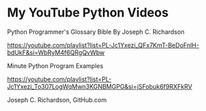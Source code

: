# My YouTube Python Videos

Python Programmer's Glossary Bible By Joseph C. Richardson

https://youtube.com/playlist?list=PL-Jc1Yxezi_QFx7KmT-BeDoFnlH-bdUkF&si=WbRyM4f6QRgQvWbw

Minute Python Program Examples

https://youtube.com/playlist?list=PL-Jc1Yxezi_To307LogWqMwn3KGNBMGPG&si=jSFobuk6f9RXFkRV

Joseph C. Richardson, GitHub.com
